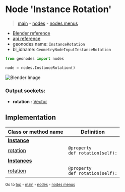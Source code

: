 # Node 'Instance Rotation'

> [main](../structure.md) - [nodes](nodes.md) - [nodes menus](nodes_menus.md)

- [Blender reference](https://docs.blender.org/manual/en/latest/modeling/geometry_nodes/instances/instance_rotation.html)
- [api reference](https://docs.blender.org/api/current/bpy.types.GeometryNodeInputInstanceRotation.html)
- geonodes name: `InstanceRotation`
- bl_idname: `GeometryNodeInputInstanceRotation`

```python
from geonodes import nodes

node = nodes.InstanceRotation()
```

![Blender Image](https://docs.blender.org/manual/en/latest/_images/node-types_GeometryNodeInputInstanceRotation.webp)

### Output sockets:

- **rotation** : [Vector](Vector.md)

## Implementation

| Class or method name | Definition |
|----------------------|------------|
| **[Instance](Instance.md)** |
| [rotation](Instance.md#rotation-property) | `@property`<br> `def rotation(self):` |
| **[Instances](Instances.md)** |
| [rotation](Instances.md#rotation-property) | `@property`<br> `def rotation(self):` |

<sub>Go to [top](#node-Instance-Rotation) - [main](../structure.md) - [nodes](nodes.md) - [nodes menus](nodes_menus.md)</sub>


